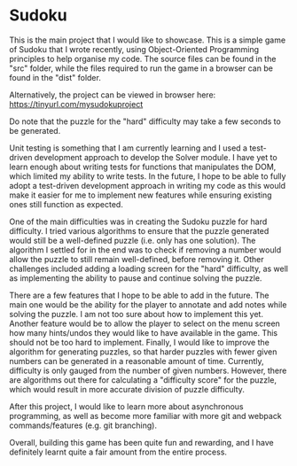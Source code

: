 # Sudoku

This is the main project that I would like to showcase. This is a simple game of Sudoku that I wrote recently, using Object-Oriented Programming principles to help organise my code. The source files can be found in the "src" folder, while the files required to run the game in a browser can be found in the "dist" folder. 

Alternatively, the project can be viewed in browser here: https://tinyurl.com/mysudokuproject

Do note that the puzzle for the "hard" difficulty may take a few seconds to be generated.

Unit testing is something that I am currently learning and I used a test-driven development approach to develop the Solver module. I have yet to learn enough about writing tests for functions that manipulates the DOM, which limited my ability to write tests. In the future, I hope to be able to fully adopt a test-driven development approach in writing my code as this would make it easier for me to implement new features while ensuring existing ones still function as expected.

One of the main difficulties was in creating the Sudoku puzzle for hard difficulty. I tried various algorithms to ensure that the puzzle generated would still be a well-defined puzzle (i.e. only has one solution). The algorithm I settled for in the end was to check if removing a number would allow the puzzle to still remain well-defined, before removing it. Other challenges included adding a loading screen for the "hard" difficulty, as well as implementing the ability to pause and continue solving the puzzle.

There are a few features that I hope to be able to add in the future. The main one would be the ability for the player to annotate and add notes while solving the puzzle. I am not too sure about how to implement this yet. Another feature would be to allow the player to select on the menu screen how many hints/undos they would like to have available in the game. This should not be too hard to implement. Finally, I would like to improve the algorithm for generating puzzles, so that harder puzzles with fewer given numbers can be generated in a reasonable amount of time. Currently, difficulty is only gauged from the number of given numbers. However, there are algorithms out there for calculating a "difficulty score" for the puzzle, which would result in more accurate division of puzzle difficulty.

After this project, I would like to learn more about asynchronous programming, as well as become more familiar with more git and webpack commands/features (e.g. git branching).

Overall, building this game has been quite fun and rewarding, and I have definitely learnt quite a fair amount from the entire process.
